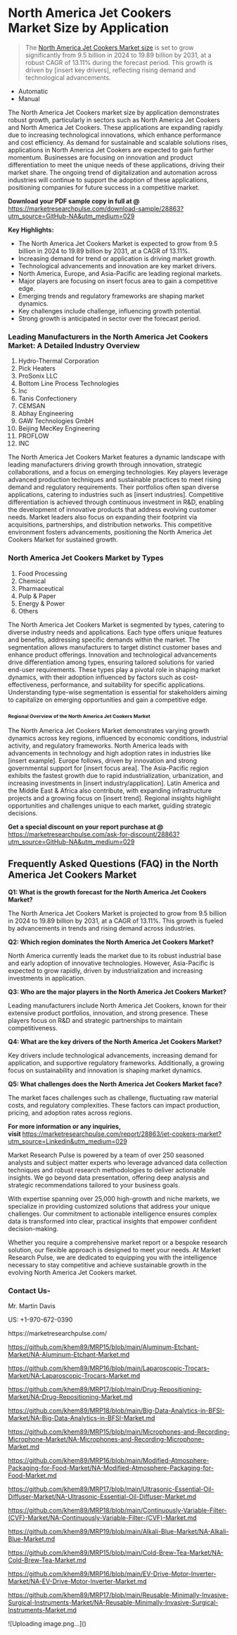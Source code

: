 <h1>North America Jet Cookers Market&nbsp;Size by Application</h1><blockquote><p>The <a href="https://marketresearchpulse.com/download-sample/28863?utm_source=GitHub-NA&amp;utm_medium=029">North America Jet Cookers Market size</a> is set to grow significantly from 9.5 billion in 2024 to 19.89 billion by 2031, at a robust CAGR of 13.11% during the forecast period. This growth is driven by [insert key drivers], reflecting rising demand and technological advancements.</p></blockquote><ul><li>Automatic<li> Manual</li></ul><p>The North America Jet Cookers market size by application demonstrates robust growth, particularly in sectors such as North America Jet Cookers and North America Jet Cookers. These applications are expanding rapidly due to increasing technological innovations, which enhance performance and cost efficiency. As demand for sustainable and scalable solutions rises, applications in North America Jet Cookers are expected to gain further momentum. Businesses are focusing on innovation and product differentiation to meet the unique needs of these applications, driving their market share. The ongoing trend of digitalization and automation across industries will continue to support the adoption of these applications, positioning companies for future success in a competitive market.</p><p><strong>Download your PDF sample copy in full at @ </strong><a href="https://marketresearchpulse.com/download-sample/28863?utm_source=GitHub-NA&amp;utm_medium=029">https://marketresearchpulse.com/download-sample/28863?utm_source=GitHub-NA&amp;utm_medium=029</a></p><p><strong>Key Highlights: </strong></p><ul><li>The North America Jet Cookers Market is expected to grow from 9.5 billion in 2024 to 19.89 billion by 2031, at a CAGR of 13.11%.</li><li>Increasing demand for trend or application is driving market growth.</li><li>Technological advancements and innovation are key market drivers.</li><li>North America, Europe, and Asia-Pacific are leading regional markets.</li><li>Major players are focusing on insert focus area to gain a competitive edge.</li><li>Emerging trends and regulatory frameworks are shaping market dynamics.</li><li>Key challenges include challenge, influencing growth potential.</li><li>Strong growth is anticipated in sector over the forecast period.</li></ul><h3>Leading Manufacturers in the North America Jet Cookers Market: A Detailed Industry Overview</h3><ol><li>Hydro-Thermal Corporation</li><li>Pick Heaters</li><li>ProSonix LLC</li><li>Bottom Line Process Technologies</li><li>Inc</li><li>Tanis Confectionery</li><li>CEMSAN</li><li>Abhay Engineering</li><li>GAW Technologies GmbH</li><li>Beijing MecKey Engineering</li><li>PROFLOW</li><li>INC</li></ol><div class="flex max-w-full flex-col flex-grow"><div class="min-h-8 text-message flex w-full flex-col items-end gap-2 whitespace-normal break-words [.text-message+&amp;]:mt-5" dir="auto" data-message-author-role="assistant" data-message-id="fd8432e4-4910-450d-b182-61b7bfb0a01f" data-message-model-slug="gpt-4o"><div class="flex w-full flex-col gap-1 empty:hidden first:pt-[3px]"><div class="markdown prose w-full break-words dark:prose-invert light"><p>The North America Jet Cookers Market features a dynamic landscape with leading manufacturers driving growth through innovation, strategic collaborations, and a focus on emerging technologies. Key players leverage advanced production techniques and sustainable practices to meet rising demand and regulatory requirements. Their portfolios often span diverse applications, catering to industries such as [insert industries]. Competitive differentiation is achieved through continuous investment in R&amp;D, enabling the development of innovative products that address evolving customer needs. Market leaders also focus on expanding their footprint via acquisitions, partnerships, and distribution networks. This competitive environment fosters advancements, positioning the North America Jet Cookers Market for sustained growth.</p></div></div></div></div><h3>North America Jet Cookers Market by Types</h3><ol><li>Food Processing<li> Chemical<li> Pharmaceutical<li> Pulp & Paper<li> Energy & Power<li> Others</li></ol><div class="flex max-w-full flex-col flex-grow"><div class="min-h-8 text-message flex w-full flex-col items-end gap-2 whitespace-normal break-words [.text-message+&amp;]:mt-5" dir="auto" data-message-author-role="assistant" data-message-id="084470be-0bb7-4664-bddf-5156b4f41249" data-message-model-slug="gpt-4o-mini"><div class="flex w-full flex-col gap-1 empty:hidden first:pt-[3px]"><div class="markdown prose w-full break-words dark:prose-invert light"><p>The North America Jet Cookers Market is segmented by types, catering to diverse industry needs and applications. Each type offers unique features and benefits, addressing specific demands within the market. The segmentation allows manufacturers to target distinct customer bases and enhance product offerings. Innovation and technological advancements drive differentiation among types, ensuring tailored solutions for varied end-user requirements. These types play a pivotal role in shaping market dynamics, with their adoption influenced by factors such as cost-effectiveness, performance, and suitability for specific applications. Understanding type-wise segmentation is essential for stakeholders aiming to capitalize on emerging opportunities and gain a competitive edge.</p></div></div></div></div><h3><span style="font-size: 11px;">Regional Overview of the North America Jet Cookers Market</span></h3><div class="flex max-w-full flex-col flex-grow"><div class="min-h-8 text-message flex w-full flex-col items-end gap-2 whitespace-normal break-words [.text-message+&amp;]:mt-5" dir="auto" data-message-author-role="assistant" data-message-id="e9038762-ce64-4e30-91c9-9bd413514231" data-message-model-slug="gpt-4o-mini"><div class="flex w-full flex-col gap-1 empty:hidden first:pt-[3px]"><div class="markdown prose w-full break-words dark:prose-invert light"><p>The North America Jet Cookers Market demonstrates varying growth dynamics across key regions, influenced by economic conditions, industrial activity, and regulatory frameworks. North America leads with advancements in technology and high adoption rates in industries like [insert example]. Europe follows, driven by innovation and strong governmental support for [insert focus area]. The Asia-Pacific region exhibits the fastest growth due to rapid industrialization, urbanization, and increasing investments in [insert industry/application]. Latin America and the Middle East &amp; Africa also contribute, with expanding infrastructure projects and a growing focus on [insert trend]. Regional insights highlight opportunities and challenges unique to each market, guiding strategic decisions.</p></div></div></div></div><p><strong>Get a special discount on your report purchase at @ </strong><a href="https://marketresearchpulse.com/ask-for-discount/28863?utm_source=GitHub-NA&amp;utm_medium=029">https://marketresearchpulse.com/ask-for-discount/28863?utm_source=GitHub-NA&amp;utm_medium=029</a></p><h2>Frequently Asked Questions (FAQ) in the North America Jet Cookers Market</h2><p><strong>Q1: What is the growth forecast for the North America Jet Cookers Market?</strong></p><p>The North America Jet Cookers Market is projected to grow from 9.5 billion in 2024 to 19.89 billion by 2031, at a CAGR of 13.11%. This growth is fueled by advancements in trends and rising demand across industries.</p><p><strong>Q2: Which region dominates the North America Jet Cookers Market?</strong></p><p>North America currently leads the market due to its robust industrial base and early adoption of innovative technologies. However, Asia-Pacific is expected to grow rapidly, driven by industrialization and increasing investments in application.</p><p><strong>Q3: Who are the major players in the North America Jet Cookers Market?</strong></p><p>Leading manufacturers include North America Jet Cookers, known for their extensive product portfolios, innovation, and strong presence. These players focus on R&amp;D and strategic partnerships to maintain competitiveness.</p><p><strong>Q4: What are the key drivers of the North America Jet Cookers Market?</strong></p><p>Key drivers include technological advancements, increasing demand for application, and supportive regulatory frameworks. Additionally, a growing focus on sustainability and innovation is shaping market dynamics.</p><p><strong>Q5: What challenges does the North America Jet Cookers Market face?</strong></p><p>The market faces challenges such as challenge, fluctuating raw material costs, and regulatory complexities. These factors can impact production, pricing, and adoption rates across regions.</p><p><strong>For more information or any inquiries, visit&nbsp;</strong><a href="https://marketresearchpulse.com/report/28863/jet-cookers-market?utm_source=Linkedin&utm_medium=029">https://marketresearchpulse.com/report/28863/jet-cookers-market?utm_source=Linkedin&utm_medium=029</a></p><p>Market Research Pulse is powered by a team of over 250 seasoned analysts and subject matter experts who leverage advanced data collection techniques and robust research methodologies to deliver actionable insights. We go beyond data presentation, offering deep analysis and strategic recommendations tailored to your business goals.</p><p>With expertise spanning over 25,000 high-growth and niche markets, we specialize in providing customized solutions that address your unique challenges. Our commitment to actionable intelligence ensures complex data is transformed into clear, practical insights that empower confident decision-making.</p><p>Whether you require a comprehensive market report or a bespoke research solution, our flexible approach is designed to meet your needs. At Market Research Pulse, we are dedicated to equipping you with the intelligence necessary to stay competitive and achieve sustainable growth in the evolving North America Jet Cookers market.</p><h3><strong>Contact Us-</strong></h3><p>Mr. Martin Davis</p><p>US: +1-970-672-0390</p><p>https://marketresearchpulse.com/</p><p><a href="https://github.com/khem89/MRP15/blob/main/Aluminum-Etchant-Market/NA-Aluminum-Etchant-Market.md">https://github.com/khem89/MRP15/blob/main/Aluminum-Etchant-Market/NA-Aluminum-Etchant-Market.md</a></p><p><a href="https://github.com/khem89/MRP16/blob/main/Laparoscopic-Trocars-Market/NA-Laparoscopic-Trocars-Market.md">https://github.com/khem89/MRP16/blob/main/Laparoscopic-Trocars-Market/NA-Laparoscopic-Trocars-Market.md</a></p><p><a href="https://github.com/khem89/MRP17/blob/main/Drug-Repositioning-Market/NA-Drug-Repositioning-Market.md">https://github.com/khem89/MRP17/blob/main/Drug-Repositioning-Market/NA-Drug-Repositioning-Market.md</a></p><p><a href="https://github.com/khem89/MRP18/blob/main/Big-Data-Analytics-in-BFSI-Market/NA-Big-Data-Analytics-in-BFSI-Market.md">https://github.com/khem89/MRP18/blob/main/Big-Data-Analytics-in-BFSI-Market/NA-Big-Data-Analytics-in-BFSI-Market.md</a></p><p><a href="https://github.com/khem89/MRP15/blob/main/Microphones-and-Recording-Microphone-Market/NA-Microphones-and-Recording-Microphone-Market.md">https://github.com/khem89/MRP15/blob/main/Microphones-and-Recording-Microphone-Market/NA-Microphones-and-Recording-Microphone-Market.md</a></p><p><a href="https://github.com/khem89/MRP16/blob/main/Modified-Atmosphere-Packaging-for-Food-Market/NA-Modified-Atmosphere-Packaging-for-Food-Market.md">https://github.com/khem89/MRP16/blob/main/Modified-Atmosphere-Packaging-for-Food-Market/NA-Modified-Atmosphere-Packaging-for-Food-Market.md</a></p><p><a href="https://github.com/khem89/MRP17/blob/main/Ultrasonic-Essential-Oil-Diffuser-Market/NA-Ultrasonic-Essential-Oil-Diffuser-Market.md">https://github.com/khem89/MRP17/blob/main/Ultrasonic-Essential-Oil-Diffuser-Market/NA-Ultrasonic-Essential-Oil-Diffuser-Market.md</a></p><p><a href="https://github.com/khem89/MRP18/blob/main/Continuously-Variable-Filter-(CVF)-Market/NA-Continuously-Variable-Filter-(CVF)-Market.md">https://github.com/khem89/MRP18/blob/main/Continuously-Variable-Filter-(CVF)-Market/NA-Continuously-Variable-Filter-(CVF)-Market.md</a></p><p><a href="https://github.com/khem89/MRP19/blob/main/Alkali-Blue-Market/NA-Alkali-Blue-Market.md">https://github.com/khem89/MRP19/blob/main/Alkali-Blue-Market/NA-Alkali-Blue-Market.md</a></p><p><a href="https://github.com/khem89/MRP15/blob/main/Cold-Brew-Tea-Market/NA-Cold-Brew-Tea-Market.md">https://github.com/khem89/MRP15/blob/main/Cold-Brew-Tea-Market/NA-Cold-Brew-Tea-Market.md</a></p><p><a href="https://github.com/khem89/MRP16/blob/main/EV-Drive-Motor-Inverter-Market/NA-EV-Drive-Motor-Inverter-Market.md">https://github.com/khem89/MRP16/blob/main/EV-Drive-Motor-Inverter-Market/NA-EV-Drive-Motor-Inverter-Market.md</a></p><p><a href="https://github.com/khem89/MRP17/blob/main/Reusable-Minimally-Invasive-Surgical-Instruments-Market/NA-Reusable-Minimally-Invasive-Surgical-Instruments-Market.md">https://github.com/khem89/MRP17/blob/main/Reusable-Minimally-Invasive-Surgical-Instruments-Market/NA-Reusable-Minimally-Invasive-Surgical-Instruments-Market.md</a></p>
![Uploading image.png…]()
